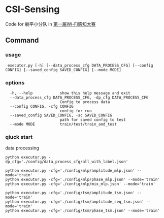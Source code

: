 # CSI-Sensing

Code for 躺平小分队 in [第一届Wi-Fi感知大赛](https://competition.huaweicloud.com/information/1000041958/introduction)



## Command

### usage

```shell
 executor.py [-h] [--data_process_cfg DATA_PROCESS_CFG] [--config CONFIG] [--saved_config SAVED_CONFIG] [--mode MODE]
```

### options

```shell
  -h, --help            show this help message and exit
  --data_process_cfg DATA_PROCESS_CFG, -dp_cfg DATA_PROCESS_CFG
                        Config to process data
  --config CONFIG, -cfg CONFIG
                        config for run
  --saved_config SAVED_CONFIG, -sc SAVED_CONFIG
                        path for saved config to test
  --mode MODE           train/test/train_and_test
```

### qiuck start

data processing

```shell
python executor.py -dp_cfg='./config/data_process_cfg/all_with_label.json'
```

```shell
python executor.py -cfg='./config/mlp/amplitude_mlp.json' --mode='train'
python executor.py -cfg='./config/mlp/phase_mlp.json' --mode='train'
python executor.py -cfg='./config/mlp/mix_mlp.json' --mode='train'
```

```shell
python executor.py -cfg='./config/tsm/amplitude_tsm.json' --mode='train'
python executor.py -cfg='./config/tsm/amplitude_seq_tsm.json' --mode='train'
python executor.py -cfg='./config/tsm/phase_tsm.json' --mode='train'
```

